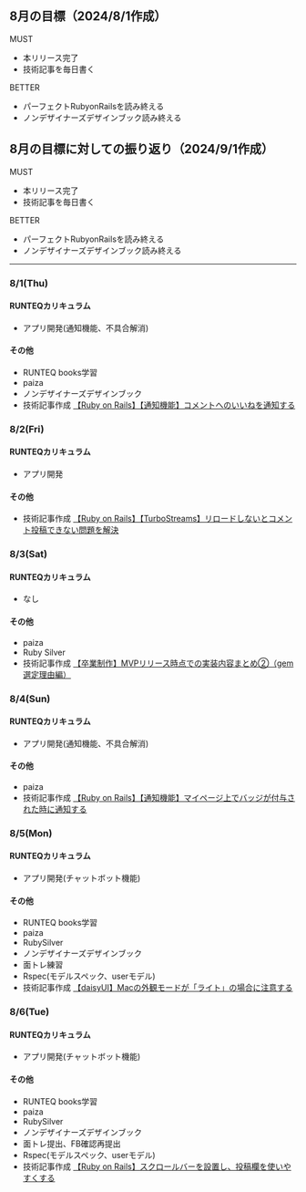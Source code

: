 ## 8月の目標（2024/8/1作成）
MUST
- 本リリース完了
- 技術記事を毎日書く
  
BETTER
- パーフェクトRubyonRailsを読み終える
- ノンデザイナーズデザインブック読み終える

## 8月の目標に対しての振り返り（2024/9/1作成）
MUST
- 本リリース完了
- 技術記事を毎日書く
  
BETTER
- パーフェクトRubyonRailsを読み終える
- ノンデザイナーズデザインブック読み終える

***
### 8/1(Thu)
#### RUNTEQカリキュラム
- アプリ開発(通知機能、不具合解消)
#### その他
- RUNTEQ books学習
- paiza
- ノンデザイナーズデザインブック
- 技術記事作成 [【Ruby on Rails】【通知機能】コメントへのいいねを通知する](https://zenn.dev/s17w09/articles/0249275e3c30df)


### 8/2(Fri)
#### RUNTEQカリキュラム
- アプリ開発
#### その他
- 技術記事作成 [【Ruby on Rails】【TurboStreams】リロードしないとコメント投稿できない問題を解決](https://zenn.dev/s17w09/articles/3777358172cd75)


### 8/3(Sat)
#### RUNTEQカリキュラム
- なし
#### その他
- paiza
- Ruby Silver
- 技術記事作成 [【卒業制作】MVPリリース時点での実装内容まとめ②（gem選定理由編）](https://zenn.dev/s17w09/articles/fc1ff4102ac220)

### 8/4(Sun)
#### RUNTEQカリキュラム
- アプリ開発(通知機能、不具合解消)
#### その他
- paiza
- 技術記事作成 [【Ruby on Rails】【通知機能】マイページ上でバッジが付与された時に通知する](https://zenn.dev/s17w09/articles/7b486b456981be)


### 8/5(Mon)
#### RUNTEQカリキュラム
- アプリ開発(チャットボット機能)
#### その他
- RUNTEQ books学習
- paiza
- RubySilver
- ノンデザイナーズデザインブック
- 面トレ練習
- Rspec(モデルスペック、userモデル)
- 技術記事作成 [【daisyUI】Macの外観モードが「ライト」の場合に注意する](https://zenn.dev/s17w09/articles/4cfc818a2d77e0)

### 8/6(Tue)
#### RUNTEQカリキュラム
- アプリ開発(チャットボット機能)
#### その他
- RUNTEQ books学習
- paiza
- RubySilver
- ノンデザイナーズデザインブック
- 面トレ提出、FB確認再提出
- Rspec(モデルスペック、userモデル)
- 技術記事作成 [【Ruby on Rails】スクロールバーを設置し、投稿欄を使いやすくする](https://zenn.dev/s17w09/articles/a0d3ed0ade8106)
